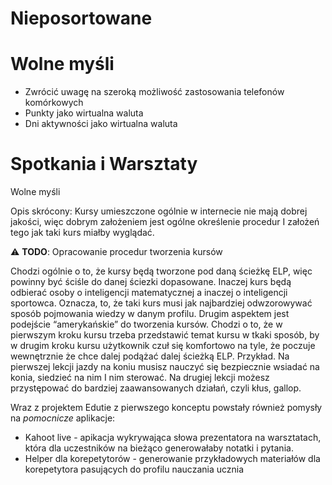 # Nieposortowane

# Wolne myśli
* Zwrócić uwagę na szeroką możliwość zastosowania telefonów komórkowych
* Punkty jako wirtualna waluta
* Dni aktywności jako wirtualna waluta




# Spotkania i Warsztaty
Wolne myśli

Opis skrócony: Kursy umieszczone ogólnie w internecie nie mają dobrej jakości, więc dobrym założeniem jest ogólne określenie procedur I założeń tego jak taki kurs miałby wyglądać.

:warning: **TODO**: Opracowanie procedur tworzenia kursów

Chodzi ogólnie o to, że kursy będą tworzone pod daną ścieżkę ELP, więc powinny być ściśle do danej ściezki dopasowane. Inaczej kurs będą odbierać osoby o inteligencji matematycznej a inaczej o inteligencji sportowca. Oznacza, to, że taki kurs musi jak najbardziej odwzorowywać sposób pojmowania wiedzy w danym profilu.
Drugim aspektem jest podejście “amerykańskie” do tworzenia kursów. Chodzi o to, że w pierwszym kroku kursu trzeba przedstawić temat kursu w tkaki sposób, by w drugim kroku kursu użytkownik czuł się komfortowo na tyle, że poczuje wewnętrznie że chce dalej podążać dalej ścieżką ELP.
Przykład. Na pierwszej lekcji jazdy na koniu musisz nauczyć się bezpiecznie wsiadać na konia, siedzieć na nim I nim sterować. Na drugiej lekcji możesz przystępować do bardziej zaawansowanych działań, czyli kłus, gallop.


Wraz z projektem Edutie z pierwszego konceptu powstały również pomysły na *pomocnicze* aplikacje:
 - Kahoot live - apikacja wykrywająca słowa prezentatora na warsztatach, która dla uczestników na bieżąco generowałaby notatki i pytania.
 - Helper dla korepetytorów - generowanie przykładowych materiałów dla korepetytora pasujących do profilu nauczania ucznia
